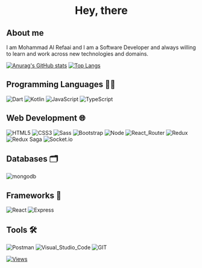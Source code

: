 
<h1 align="center">Hey, there</h1>

## About me
I am Mohammad Al Refaai and I am a Software Developer and always willing to learn and work across new technologies and domains.




[![Anurag's GitHub stats](https://github-readme-stats.vercel.app/api?username=Mohammad-Al-Refai)](https://github.com/anuraghazra/github-readme-stats)
[![Top Langs](https://github-readme-stats.vercel.app/api/top-langs/?username=Mohammad-Al-Refai&layout=compact)](https://github.com/anuraghazra/github-readme-stats)

## Programming Languages 🧑‍🏫
![Dart](https://img.shields.io/badge/Dart-0175C2?style=for-the-badge&logo=dart&logoColor=white) 
![Kotlin](https://img.shields.io/badge/Kotlin-0095D5?&style=for-the-badge&logo=kotlin&logoColor=white) 
![JavaScript](	https://img.shields.io/badge/JavaScript-323330?style=for-the-badge&logo=javascript&logoColor=F7DF1E) 
![TypeScript](https://img.shields.io/badge/TypeScript-007ACC?style=for-the-badge&logo=typescript&logoColor=white) 

## Web Development 🌐
![HTML5](	https://img.shields.io/badge/HTML5-E34F26?style=for-the-badge&logo=html5&logoColor=white)
![CSS3](https://img.shields.io/badge/CSS3-1572B6?style=for-the-badge&logo=css3&logoColor=white) 
![Sass](https://img.shields.io/badge/Sass-CC6699?style=for-the-badge&logo=sass&logoColor=white) 
![Bootstrap]( https://img.shields.io/badge/Bootstrap-563D7C?style=for-the-badge&logo=bootstrap&logoColor=white) 
![Node]( https://img.shields.io/badge/Node.js-339933?style=for-the-badge&logo=nodedotjs&logoColor=white) 
![React_Router](	https://img.shields.io/badge/React_Router-CA4245?style=for-the-badge&logo=react-router&logoColor=white) 
![Redux](	https://img.shields.io/badge/Redux-593D88?style=for-the-badge&logo=redux&logoColor=white) 
![Redux Saga](	https://img.shields.io/badge/Redux%20saga-86D46B?style=for-the-badge&logo=redux%20saga&logoColor=999999) 
![Socket.io](https://img.shields.io/badge/Socket.io-010101?&style=for-the-badge&logo=Socket.io&logoColor=white) 

## Databases 🗂
![mongodb](https://img.shields.io/badge/MongoDB-4EA94B?style=for-the-badge&logo=mongodb&logoColor=white) 

## Frameworks 🚀
![React](https://img.shields.io/badge/React-20232A?style=for-the-badge&logo=react&logoColor=61DAFB) 
![Express]( https://img.shields.io/badge/Express.js-000000?style=for-the-badge&logo=express&logoColor=white) 

## Tools 🛠
![Postman]( https://img.shields.io/badge/Postman-FF6C37?style=for-the-badge&logo=Postman&logoColor=white) 
![Visual_Studio_Code](https://img.shields.io/badge/Visual_Studio_Code-0078D4?style=for-the-badge&logo=visual%20studio%20code&logoColor=white) 
![GIT](https://img.shields.io/badge/GIT-E44C30?style=for-the-badge&logo=git&logoColor=white) 

[![Views](https://visitcount.itsvg.in/api?id=mohammad&label=Profile%20Views&color=12&icon=5&pretty=true)](https://visitcount.itsvg.in)
